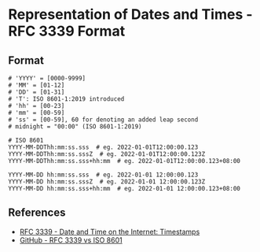 # Representation of Dates and Times - RFC 3339 Format

## Format

```plaintext
# 'YYYY' = [0000-9999]
# 'MM' = [01-12]
# 'DD' = [01-31]
# 'T': ISO 8601-1:2019 introduced
# 'hh' = [00-23]
# 'mm' = [00-59]
# 'ss' = [00-59], 60 for denoting an added leap second
# midnight = "00:00" (ISO 8601-1:2019)

# ISO 8601
YYYY-MM-DDThh:mm:ss.sss  # eg. 2022-01-01T12:00:00.123
YYYY-MM-DDThh:mm:ss.sssZ  # eg. 2022-01-01T12:00:00.123Z
YYYY-MM-DDThh:mm:ss.sss+hh:mm  # eg. 2022-01-01T12:00:00.123+08:00

YYYY-MM-DD hh:mm:ss.sss  # eg. 2022-01-01 12:00:00.123
YYYY-MM-DD hh:mm:ss.sssZ  # eg. 2022-01-01 12:00:00.123Z
YYYY-MM-DD hh:mm:ss.sss+hh:mm  # eg. 2022-01-01 12:00:00.123+08:00
```

## References

- [RFC 3339 - Date and Time on the Internet: Timestamps](https://datatracker.ietf.org/doc/html/rfc3339.html)
- [GitHub - RFC 3339 vs ISO 8601](https://ijmacd.github.io/rfc3339-iso8601/)
